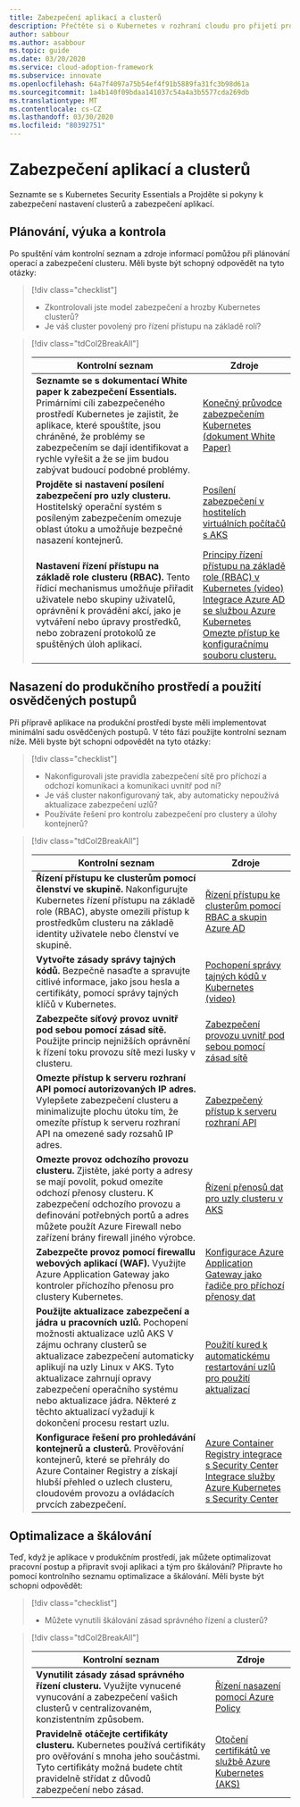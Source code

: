```yaml
---
title: Zabezpečení aplikací a clusterů
description: Přečtěte si o Kubernetes v rozhraní cloudu pro přijetí pro zabezpečení clusteru a aplikací.
author: sabbour
ms.author: asabbour
ms.topic: guide
ms.date: 03/20/2020
ms.service: cloud-adoption-framework
ms.subservice: innovate
ms.openlocfilehash: 64a7f4097a75b54ef4f91b5889fa31fc3b98d61a
ms.sourcegitcommit: 1a4b140f09bdaa141037c54a4a3b5577cda269db
ms.translationtype: MT
ms.contentlocale: cs-CZ
ms.lasthandoff: 03/30/2020
ms.locfileid: "80392751"
---
```

<!-- cSpell:ignore asabbour sabbour kured -->

# <a name="cluster-and-application-security"></a>Zabezpečení aplikací a clusterů

Seznamte se s Kubernetes Security Essentials a Projděte si pokyny k zabezpečení nastavení clusterů a zabezpečení aplikací.

## <a name="plan-train-and-proof"></a>Plánování, výuka a kontrola

Po spuštění vám kontrolní seznam a zdroje informací pomůžou při plánování operací a zabezpečení clusteru. Měli byste být schopný odpovědět na tyto otázky:

> [!div class="checklist"]
>
> - Zkontrolovali jste model zabezpečení a hrozby Kubernetes clusterů?
> - Je váš cluster povolený pro řízení přístupu na základě rolí?

<!-- markdownlint-disable MD033 -->

> [!div class="tdCol2BreakAll"]
>
> | Kontrolní seznam  | Zdroje |
> |------------------------------------------------------------------|-----------------------------------------------------------------|
> | **Seznamte se s dokumentací White paper k zabezpečení Essentials.** Primárními cíli zabezpečeného prostředí Kubernetes je zajistit, že aplikace, které spouštíte, jsou chráněné, že problémy se zabezpečením se dají identifikovat a rychle vyřešit a že se jim budou zabývat budoucí podobné problémy. | [Konečný průvodce zabezpečením Kubernetes (dokument White Paper)](https://clouddamcdnprodep.azureedge.net/gdc/gdc8LXmoZ/original)     |
> | **Projděte si nastavení posílení zabezpečení pro uzly clusteru.** Hostitelský operační systém s posíleným zabezpečením omezuje oblast útoku a umožňuje bezpečné nasazení kontejnerů. | [Posílení zabezpečení v hostitelích virtuálních počítačů s AKS](https://docs.microsoft.com/azure/aks/security-hardened-vm-host-image)     |
> | **Nastavení řízení přístupu na základě role clusteru (RBAC).** Tento řídicí mechanismus umožňuje přiřadit uživatele nebo skupiny uživatelů, oprávnění k provádění akcí, jako je vytváření nebo úpravy prostředků, nebo zobrazení protokolů ze spuštěných úloh aplikací. | [Principy řízení přístupu na základě role (RBAC) v Kubernetes (video)](https://www.youtube.com/watch?v=G3R24JSlGjY&list=PLLasX02E8BPCrIhFrc_ZiINhbRkYMKdPT&index=12) <br/> [Integrace Azure AD se službou Azure Kubernetes](https://docs.microsoft.com/azure/aks/azure-ad-integration) <br/> [Omezte přístup ke konfiguračnímu souboru clusteru.](https://docs.microsoft.com/azure/aks/control-kubeconfig-access)   |

## <a name="deploy-to-production-and-apply-best-practices"></a>Nasazení do produkčního prostředí a použití osvědčených postupů

Při přípravě aplikace na produkční prostředí byste měli implementovat minimální sadu osvědčených postupů. V této fázi použijte kontrolní seznam níže. Měli byste být schopni odpovědět na tyto otázky:

> [!div class="checklist"]
>
> - Nakonfigurovali jste pravidla zabezpečení sítě pro příchozí a odchozí komunikaci a komunikaci uvnitř pod ní?
> - Je váš cluster nakonfigurovaný tak, aby automaticky nepoužívá aktualizace zabezpečení uzlů?
> - Používáte řešení pro kontrolu zabezpečení pro clustery a úlohy kontejnerů?

<!-- markdownlint-disable MD033 -->

> [!div class="tdCol2BreakAll"]
>
> | Kontrolní seznam  | Zdroje |
> |------------------------------------------------------------------|-----------------------------------------------------------------|
> | **Řízení přístupu ke clusterům pomocí členství ve skupině.** Nakonfigurujte Kubernetes řízení přístupu na základě role (RBAC), abyste omezili přístup k prostředkům clusteru na základě identity uživatele nebo členství ve skupině. | [Řízení přístupu ke clusterům pomocí RBAC a skupin Azure AD](https://docs.microsoft.com/azure/aks/azure-ad-rbac)    |
> | **Vytvořte zásady správy tajných kódů.** Bezpečně nasaďte a spravujte citlivé informace, jako jsou hesla a certifikáty, pomocí správy tajných klíčů v Kubernetes. | [Pochopení správy tajných kódů v Kubernetes (video)](https://www.youtube.com/watch?v=KmhM33j5WYk&list=PLLasX02E8BPCrIhFrc_ZiINhbRkYMKdPT&index=10) |
> | **Zabezpečte síťový provoz uvnitř pod sebou pomocí zásad sítě.** Použijte princip nejnižších oprávnění k řízení toku provozu sítě mezi lusky v clusteru. | [Zabezpečení provozu uvnitř pod sebou pomocí zásad sítě](https://docs.microsoft.com/azure/aks/use-network-policies) |
> | **Omezte přístup k serveru rozhraní API pomocí autorizovaných IP adres.** Vylepšete zabezpečení clusteru a minimalizujte plochu útoku tím, že omezíte přístup k serveru rozhraní API na omezené sady rozsahů IP adres. | [Zabezpečený přístup k serveru rozhraní API](https://docs.microsoft.com/azure/aks/api-server-authorized-ip-ranges) |
> | **Omezte provoz odchozího provozu clusteru.** Zjistěte, jaké porty a adresy se mají povolit, pokud omezíte odchozí přenosy clusteru. K zabezpečení odchozího provozu a definování potřebných portů a adres můžete použít Azure Firewall nebo zařízení brány firewall jiného výrobce. | [Řízení přenosů dat pro uzly clusteru v AKS](https://docs.microsoft.com/azure/aks/limit-egress-traffic) |
> | **Zabezpečte provoz pomocí firewallu webových aplikací (WAF).** Využijte Azure Application Gateway jako kontroler příchozího přenosu pro clustery Kubernetes.  | [Konfigurace Azure Application Gateway jako řadiče pro příchozí přenosy dat](https://docs.microsoft.com/azure/application-gateway/ingress-controller-overview)    |
> | **Použijte aktualizace zabezpečení a jádra u pracovních uzlů.** Pochopení možnosti aktualizace uzlů AKS V zájmu ochrany clusterů se aktualizace zabezpečení automaticky aplikují na uzly Linux v AKS. Tyto aktualizace zahrnují opravy zabezpečení operačního systému nebo aktualizace jádra. Některé z těchto aktualizací vyžadují k dokončení procesu restart uzlu. | [Použití kured k automatickému restartování uzlů pro použití aktualizací](https://docs.microsoft.com/azure/aks/node-updates-kured) |
> | **Konfigurace řešení pro prohledávání kontejnerů a clusterů.** Prověřování kontejnerů, které se přehrály do Azure Container Registry a získají hlubší přehled o uzlech clusteru, cloudovém provozu a ovládacích prvcích zabezpečení. | [Azure Container Registry integrace s Security Center](https://docs.microsoft.com/azure/security-center/azure-container-registry-integration) <br/> [Integrace služby Azure Kubernetes s Security Center](https://docs.microsoft.com/azure/security-center/azure-kubernetes-service-integration)  |

## <a name="optimize-and-scale"></a>Optimalizace a škálování

Teď, když je aplikace v produkčním prostředí, jak můžete optimalizovat pracovní postup a připravit svoji aplikaci a tým pro škálování? Připravte ho pomocí kontrolního seznamu optimalizace a škálování. Měli byste být schopni odpovědět:

> [!div class="checklist"]
>
> - Můžete vynutili škálování zásad správného řízení a clusterů?

<!-- markdownlint-disable MD033 -->

> [!div class="tdCol2BreakAll"]
>
> | Kontrolní seznam  | Zdroje |
> |------------------------------------------------------------------|-----------------------------------------------------------------|
> | **Vynutilit zásady zásad správného řízení clusteru.** Využijte vynucené vynucování a zabezpečení vašich clusterů v centralizovaném, konzistentním způsobem. | [Řízení nasazení pomocí Azure Policy](https://docs.microsoft.com/azure/governance/policy/concepts/rego-for-aks)    |
> | **Pravidelně otáčejte certifikáty clusteru.** Kubernetes používá certifikáty pro ověřování s mnoha jeho součástmi. Tyto certifikáty možná budete chtít pravidelně střídat z důvodů zabezpečení nebo zásad. | [Otočení certifikátů ve službě Azure Kubernetes (AKS)](https://docs.microsoft.com/azure/aks/certificate-rotation)    |
